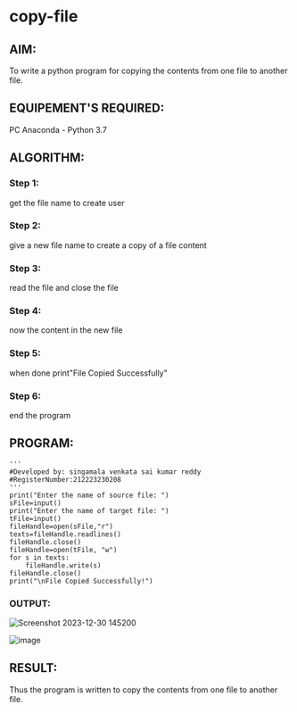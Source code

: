 # copy-file
## AIM:
To write a python program for copying the contents from one file to another file.
## EQUIPEMENT'S REQUIRED: 
PC
Anaconda - Python 3.7
## ALGORITHM: 
### Step 1:
get the file name to create user

### Step 2:
give a new file name to create a copy of a file content

### Step 3:
read the file and close the file

### Step 4:
now the content in the new file

### Step 5:
when done print"File Copied Successfully"

### Step 6:
end the program
  
## PROGRAM:
```
'''
#Developed by: singamala venkata sai kumar reddy
#RegisterNumber:212223230208
'''
print("Enter the name of source file: ")
sFile=input()
print("Enter the name of target file: ")
tFile=input()
fileHandle=open(sFile,"r")
texts=fileHandle.readlines()
fileHandle.close()
fileHandle=open(tFile, "w")
for s in texts:
    fileHandle.write(s)
fileHandle.close()
print("\nFile Copied Successfully!")
```
### OUTPUT:
![Screenshot 2023-12-30 145200](https://github.com/23004205/copy-file/assets/138971114/c9d0f91b-bb3b-424a-b7ff-469f0fd15055)

![image](https://github.com/23004205/copy-file/assets/138971114/10db2696-2f3a-4514-bed4-4f9df15bdbdc)


## RESULT:
Thus the program is written to copy the contents from one file to another file.
